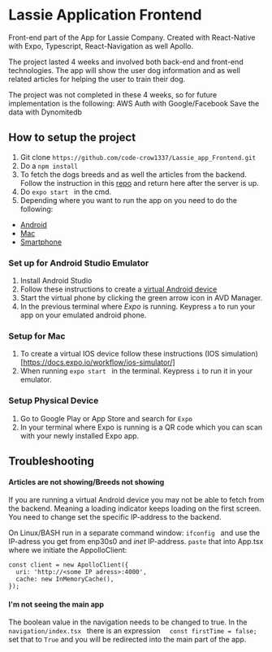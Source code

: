 # Lassie Application Frontend
Front-end part of the App for Lassie Company.
Created with React-Native with Expo, Typescript, React-Navigation as well Apollo.

The project lasted 4 weeks and involved both back-end and front-end technologies. The app will show the user dog information and as well related articles for helping 
the user to train their dog. 

The project was not completed in these 4 weeks, so for future implementation is the following:
AWS Auth with Google/Facebook
Save the data with Dynomitedb

## How to setup the project
1. Git clone ``` https://github.com/code-crow1337/Lassie_app_Frontend.git ```
2. Do a ```npm install ```
3. To fetch the dogs breeds and as well the articles from the backend.
   Follow the instruction in this [repo](https://github.com/code-crow1337/Lassie_app_Backend) and return here after the server is up. 
4. Do ```expo start ``` in the cmd.
5. Depending where you want to run the app on you need to do the following:
  - [Android](#set-up-for-android-studio-emulator)
  - [Mac](#ios)
  - [Smartphone](#app)

### Set up for Android Studio Emulator 
[](#android)
1. Install Android Studio
2. Follow these instructions to create a [virtual Android device](https://docs.expo.io/workflow/android-studio-emulator/)
3. Start the virtual phone by clicking the green arrow icon in AVD Manager.
3. In the previous terminal where *Expo* is running. Keypress  ```a``` to run your app on your emulated android phone. 

### Setup for Mac
[](#ios)
1. To create a virtual IOS device follow these instructions (IOS simulation)[https://docs.expo.io/workflow/ios-simulator/]
1. When running ```expo start ```  in the terminal. Keypress ```i``` to run it in your emulator. 

### Setup Physical Device
[](#app)
1. Go to Google Play or App Store and search for ```Expo```
2. In your terminal where Expo is running is a QR code which you can scan with your newly installed Expo app. 

## Troubleshooting
#### Articles are not showing/Breeds not showing
If you are running a virtual Android device you may not be able to fetch from the backend. Meaning a loading indicator keeps loading on the first screen.
You need to change set the specific IP-address to the backend. 

On Linux/BASH run in a separate command window:
```ifconfig ```
and use the IP-adress you get from enp30s0 and *inet* IP-address.
```paste``` that into App.tsx where we initiate the AppolloClient: 

``` 
const client = new ApolloClient({
  uri: 'http://<some IP adress>:4000',
  cache: new InMemoryCache(),
});
```

#### I'm not seeing the main app
The boolean value in the navigation needs to be changed to true.
In the ```navigation/index.tsx ``` there is an expression ```  const firstTime = false;```  set that to ```True``` and you will be redirected into
the main part of the app. 
